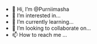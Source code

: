 - 👋 Hi, I’m @Purniimasha
- 👀 I’m interested in...
- 🌱 I’m currently learning...
- 💞️ I’m looking to collaborate on...
- 📫 How to reach me ...

<!---
Purniimasha/Purniimasha is a ✨ special ✨ repository because its `README.md` (this file) appears on your GitHub profile.
You can click the Preview link to take a look at your changes.
--->
